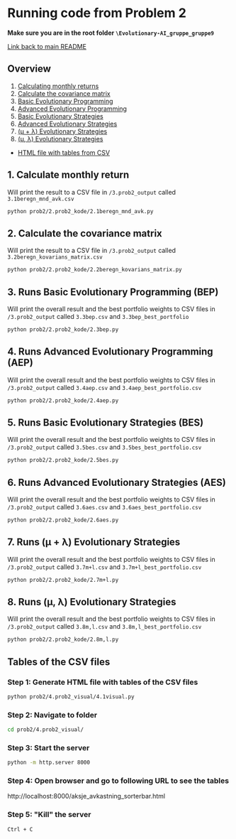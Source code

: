 # Running code from Problem 2
**Make sure you are in the root folder `\Evolutionary-AI_gruppe_gruppe9`**

[Link back to main README](../README.md)

## Overview
1. [Calculating monthly returns](#1-calculate-monthly-return)
2. [Calculate the covariance matrix](#2-calculate-the-covariance-matrix)
3. [Basic Evolutionary Programming](#3-runs-basic-evolutionary-programming-bep)
4. [Advanced Evolutionary Programming](#4-runs-advanced-evolutionary-programming-aep)
5. [Basic Evolutionary Strategies](#5-runs-basic-evolutionary-strategies-bes)
6. [Advanced Evolutionary Strategies](#6-runs-advanced-evolutionary-strategies-aes)
7. [(μ + λ) Evolutionary Strategies](#7-runs-μ--λ-evolutionary-strategies)
8. [(μ, λ) Evolutionary Strategies](#8-runs-μ-λ-evolutionary-strategies)
- [HTML file with tables from CSV](#tables-of-the-csv-files)

## 1. Calculate monthly return
Will print the result to a CSV file in `/3.prob2_output` called `3.1beregn_mnd_avk.csv`
```bash
python prob2/2.prob2_kode/2.1beregn_mnd_avk.py
```

## 2. Calculate the covariance matrix
Will print the result to a CSV file in `/3.prob2_output` called `3.2beregn_kovarians_matrix.csv`
```bash
python prob2/2.prob2_kode/2.2beregn_kovarians_matrix.py
```

## 3. Runs Basic Evolutionary Programming (BEP)
Will print the overall result and the best portfolio weights to CSV files in `/3.prob2_output` called `3.3bep.csv` and `3.3bep_best_portfolio`
```bash
python prob2/2.prob2_kode/2.3bep.py
```

## 4. Runs Advanced Evolutionary Programming (AEP)
Will print the overall result and the best portfolio weights to CSV files in `/3.prob2_output` called `3.4aep.csv` and `3.4aep_best_portfolio.csv`
```bash
python prob2/2.prob2_kode/2.4aep.py
```

## 5. Runs Basic Evolutionary Strategies (BES)
Will print the overall result and the best portfolio weights to CSV files in `/3.prob2_output` called `3.5bes.csv` and `3.5bes_best_portfolio.csv`
```bash
python prob2/2.prob2_kode/2.5bes.py
```

## 6. Runs Advanced Evolutionary Strategies (AES)
Will print the overall result and the best portfolio weights to CSV files in `/3.prob2_output` called `3.6aes.csv` and `3.6aes_best_portfolio.csv`
```bash
python prob2/2.prob2_kode/2.6aes.py
```

## 7. Runs (μ + λ) Evolutionary Strategies
Will print the overall result and the best portfolio weights to CSV files in `/3.prob2_output` called `3.7m+l.csv` and `3.7m+l_best_portfolio.csv`
```bash
python prob2/2.prob2_kode/2.7m+l.py
```

## 8. Runs (μ, λ) Evolutionary Strategies
Will print the overall result and the best portfolio weights to CSV files in `/3.prob2_output` called `3.8m,l.csv` and `3.8m,l_best_portfolio.csv`
```bash
python prob2/2.prob2_kode/2.8m,l.py
```

## Tables of the CSV files
### Step 1: Generate HTML file with tables of the CSV files
```bash
python prob2/4.prob2_visual/4.1visual.py
```

### Step 2: Navigate to folder
```bash
cd prob2/4.prob2_visual/
```

### Step 3: Start the server
```bash
python -m http.server 8000
```

### Step 4: Open browser and go to following URL to see the tables
http://localhost:8000/aksje_avkastning_sorterbar.html

### Step 5: "Kill" the server
```bash
Ctrl + C
```
